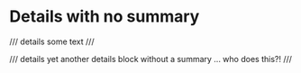 # Details with no summary

/// details
some text
///

/// details
yet another details block without a summary ... who does this?!
///